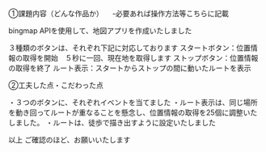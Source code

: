 ①課題内容（どんな作品か） 　-必要あれば操作方法等こちらに記載

bingmap APIを使用して、地図アプリを作成いたしました

３種類のボタンは、それぞれ下記に対応しております
スタートボタン：位置情報の取得を開始　５秒に一回、現在地を取得します
ストップボタン：位置情報の取得を終了
ルート表示：スタートからストップの間に動いたルートを表示

②工夫した点・こだわった点 

・３つのボタンに、それぞれイベントを当てました
・ルート表示は、同じ場所を動き回ってルートが重なることを懸念し、位置情報の取得を25個に調整いたしました。
・ルートは、徒歩で描き出すように設定いたしました



以上 ご確認のほど、お願いいたします
